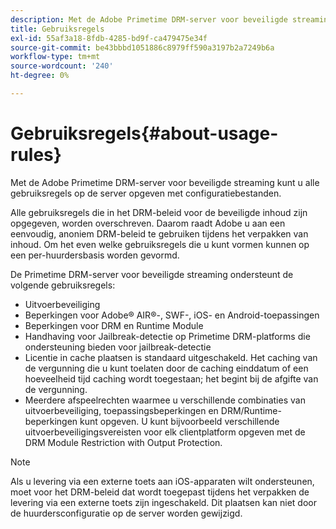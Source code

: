 ```yaml
---
description: Met de Adobe Primetime DRM-server voor beveiligde streaming kunt u alle gebruiksregels op de server opgeven met configuratiebestanden.
title: Gebruiksregels
exl-id: 55af3a18-8fdb-4285-bd9f-ca479475e34f
source-git-commit: be43bbbd1051886c8979ff590a3197b2a7249b6a
workflow-type: tm+mt
source-wordcount: '240'
ht-degree: 0%

---
```


# Gebruiksregels{#about-usage-rules}

Met de Adobe Primetime DRM-server voor beveiligde streaming kunt u alle gebruiksregels op de server opgeven met configuratiebestanden.

Alle gebruiksregels die in het DRM-beleid voor de beveiligde inhoud zijn opgegeven, worden overschreven. Daarom raadt Adobe u aan een eenvoudig, anoniem DRM-beleid te gebruiken tijdens het verpakken van inhoud. Om het even welke gebruiksregels die u kunt vormen kunnen op een per-huurdersbasis worden gevormd.

De Primetime DRM-server voor beveiligde streaming ondersteunt de volgende gebruiksregels:

* Uitvoerbeveiliging
* Beperkingen voor Adobe® AIR®-, SWF-, iOS- en Android-toepassingen
* Beperkingen voor DRM en Runtime Module
* Handhaving voor Jailbreak-detectie op Primetime DRM-platforms die ondersteuning bieden voor jailbreak-detectie
* Licentie in cache plaatsen is standaard uitgeschakeld. Het caching van de vergunning die u kunt toelaten door de caching einddatum of een hoeveelheid tijd caching wordt toegestaan; het begint bij de afgifte van de vergunning.
* Meerdere afspeelrechten waarmee u verschillende combinaties van uitvoerbeveiliging, toepassingsbeperkingen en DRM/Runtime-beperkingen kunt opgeven. U kunt bijvoorbeeld verschillende uitvoerbeveiligingsvereisten voor elk clientplatform opgeven met de DRM Module Restriction with Output Protection.

>[!NOTE]
>
>Als u levering via een externe toets aan iOS-apparaten wilt ondersteunen, moet voor het DRM-beleid dat wordt toegepast tijdens het verpakken de levering via een externe toets zijn ingeschakeld. Dit plaatsen kan niet door de huurdersconfiguratie op de server worden gewijzigd.
